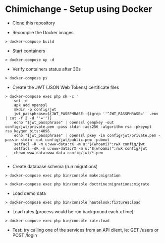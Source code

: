 # Chimichange - Setup using Docker

- Clone this repository

- Recompile the Docker images

`> docker-compose build`

- Start containers

`> docker-compose up -d`

- Verify containers status after 30s

`> docker-compose ps`

- Create the JWT (JSON Web Tokens) certificate files

```
> docker-compose exec php sh -c '
    set -e
    apk add openssl
    mkdir -p config/jwt
    jwt_passphrase=${JWT_PASSPHRASE:-$(grep ''^JWT_PASSPHRASE='' .env | cut -f 2 -d ''='')}
    echo "$jwt_passphrase" | openssl genpkey -out config/jwt/private.pem -pass stdin -aes256 -algorithm rsa -pkeyopt rsa_keygen_bits:4096
    echo "$jwt_passphrase" | openssl pkey -in config/jwt/private.pem -passin stdin -out config/jwt/public.pem -pubout
    setfacl -R -m u:www-data:rX -m u:"$(whoami)":rwX config/jwt
    setfacl -dR -m u:www-data:rX -m u:"$(whoami)":rwX config/jwt
    chown www-data:www-data config/jwt/*.pem
'
```

- Create database schema (run migrations)

`> docker-compose exec php bin/console make:migration`

`> docker-compose exec php bin/console doctrine:migrations:migrate`

- Load demo data

`> docker-compose exec php bin/console hautelook:fixtures:load`

- Load rates (process would be run background each x time)

`> docker-compose exec php bin/console rate:load`

- Test: try calling one of the services from an API client, ie: GET /users or POST /login

